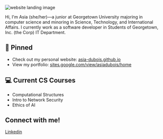 ![website landing image](https://github.com/asia-dubois/asia-dubois.github.io/blob/master/public/readMeImage.jpg)


Hi, I'm Asia (she/her)—a junior at Georgetown University majoring in computer science and minoring in Science, Technology, and International Affairs. I currently work as a software developer in Students of Georgetown, Inc. (the Corp) IT Department. 

## 📌 Pinned
- Check out my personal website: [asia-dubois.github.io](https://asia-dubois.github.io) 
- View my portfolio: [sites.google.com/view/asiadubois/home](https://sites.google.com/view/asiadubois/home) 

## 💻 Current CS Courses
- Computational Structures
- Intro to Network Security
- Ethics of AI


## Connect with me! 
[Linkedin](https://www.linkedin.com/in/asia-dubois/)
